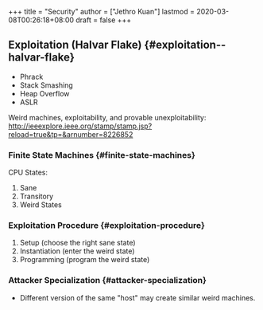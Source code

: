 +++
title = "Security"
author = ["Jethro Kuan"]
lastmod = 2020-03-08T00:26:18+08:00
draft = false
+++

## Exploitation (Halvar Flake) {#exploitation--halvar-flake}

-   Phrack
-   Stack Smashing
-   Heap Overflow
-   ASLR

Weird machines, exploitability, and provable unexploitability:
<http://ieeexplore.ieee.org/stamp/stamp.jsp?reload=true&tp=&arnumber=8226852>


### Finite State Machines {#finite-state-machines}

CPU States:

1.  Sane
2.  Transitory
3.  Weird States


### Exploitation Procedure {#exploitation-procedure}

1.  Setup (choose the right sane state)
2.  Instantiation (enter the weird state)
3.  Programming (program the weird state)


### Attacker Specialization {#attacker-specialization}

-   Different version of the same "host" may create similar weird machines.
